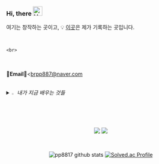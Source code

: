 ### Hi, there <img src="https://raw.githubusercontent.com/Tarikul-Islam-Anik/Animated-Fluent-Emojis/master/Emojis/Hand%20gestures/Hand%20with%20Fingers%20Splayed%20Light%20Skin%20Tone.png" alt="Hand with Fingers Splayed Light Skin Tone" width="25" height="25" />
여기는 창작하는 곳이고,
💡 [이곳](https://velog.io/@pp8817)은 제가 기록하는 곳입니다.
<!--GITHUB_ACTIVITY:{"rows": 5}-->

<br>

<p align="center">

    <br>
<br><br>
<Strong>📧Email📧</Strong><brpp887@naver.com<br>

</p>

<br>


<i>
<details>
<summary>
  <img src="https://raw.githubusercontent.com/Tarikul-Islam-Anik/Animated-Fluent-Emojis/master/Emojis/Hand%20gestures/Eyes.png" alt="Eyes" width="2%" /> 내가 지금 배우는 것들
</summary>
   <br>
  
![java](https://img.shields.io/badge/Java-ED8B00?style=for-the-badge&logo=openjdk&logoColor=white)![spring](https://img.shields.io/badge/Spring-6DB33F?style=for-the-badge&logo=spring&logoColor=white) 
 ![python](https://img.shields.io/badge/Python-14354C?style=for-the-badge&logo=python&logoColor=white) <img src="https://img.shields.io/badge/spring-#6DB33F?style=for-the-badge&logo=spring&logoColor=white">
</details>
</i>

<p align="center" display="inline-block">
    <img src="https://img.shields.io/badge/JAVA-007396?style=for-the-badge&logo=java&logoColor=white"> 
    <img src="https://img.shields.io/badge/SpringBoot-6DB33F?style=for-the-badge&logo=SpringBoot&logoColor=white">
</p>

<br>

<div align="center">
    
![pp8817 github stats](https://github-readme-stats.vercel.app/api?username=pp88117&show_icons=true)
[![Solved.ac Profile](http://mazassumnida.wtf/api/v2/generate_badge?boj=pp88117)](https://solved.ac/pp8817/)
